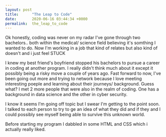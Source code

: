 ```yaml
---
layout: post
title:      "The Leap to Code"
date:       2020-06-16 03:44:34 +0000
permalink:  the_leap_to_code
---
```


Ok honestly, coding was never on my radar
I've gone through two bachelors.. both within the medical/ science field believing it's somthing I wanted to do.
Now I'm working in a job that kind of relates but also kind of doesn't and i just feel STUCK

I knew my best friend's boyfriend stopped his bachelors to pursue a career in coding at another program. I really didn't think much about it except it possibly being a risky move a couple of years ago. Fast forward to now, I've been going out more and trying to network because I love meeting interesting poeple and learning about their journeys/ background.
Guess what? I met 2 more people that were also in the realm of coding. One has a background in data science and the other in cyber security.

I know it seems I'm going off topic but I swear I'm getting to the point soon.
I talked to each person to try to ge an idea of what they did and if they and I could possibly see myself being able to survive this unknown world.

Before starting my program I dabbled in some HTML and CSS which i actually really liked.
